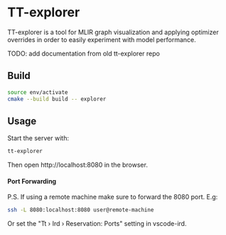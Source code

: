 # TT-explorer

TT-explorer is a tool for MLIR graph visualization and applying optimizer overrides in order to easily experiment with model performance.

TODO: add documentation from old tt-explorer repo

## Build
```bash
source env/activate
cmake --build build -- explorer
```

## Usage
Start the server with:
```bash
tt-explorer
```

Then open http://localhost:8080 in the browser.

#### Port Forwarding
P.S.
If using a remote machine make sure to forward the 8080 port. E.g:
```bash
ssh -L 8080:localhost:8080 user@remote-machine
```
Or set the "Tt › Ird › Reservation: Ports" setting in vscode-ird.

